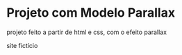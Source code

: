 # Projeto com Modelo Parallax

projeto feito a partir de html e css, com o efeito parallax

site fictício
